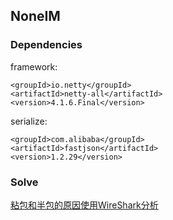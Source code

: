 ## NoneIM


### Dependencies

framework:
```
<groupId>io.netty</groupId>
<artifactId>netty-all</artifactId>
<version>4.1.6.Final</version>
```
serialize:
```
<groupId>com.alibaba</groupId>
<artifactId>fastjson</artifactId>
<version>1.2.29</version>
```
### Solve

[粘包和半包的原因使用WireShark分析](https://img.shields.io/github/issues/defineYIDA/NoneIM/issues/6.svg)
